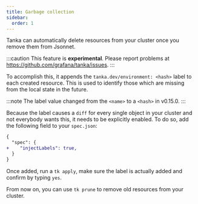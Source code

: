 ```yaml
---
title: Garbage collection
sidebar:
  order: 1
---
```


Tanka can automatically delete resources from your cluster once you remove them
from Jsonnet.

:::caution
This feature is **experimental**. Please report problems at https://github.com/grafana/tanka/issues.
:::

To accomplish this, it appends the `tanka.dev/environment: <hash>` label to each created
resource. This is used to identify those which are missing from the local state in the
future.

:::note
The label value changed from the `<name>` to a `<hash>` in v0.15.0.
:::

Because the label causes a `diff` for every single object in your cluster and
not everybody wants this, it needs to be explicitly enabled. To do so, add the
following field to your `spec.json`:

```diff
{
  "spec": {
+    "injectLabels": true,
  }
}
```

Once added, run a `tk apply`, make sure the label is actually added and confirm
by typing `yes`.

From now on, you can use `tk prune` to remove old resources from your cluster.
